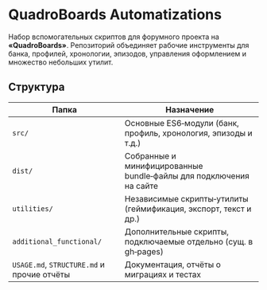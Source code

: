 # QuadroBoards Automatizations

Набор вспомогательных скриптов для форумного проекта на **«QuadroBoards»**. Репозиторий
объединяет рабочие инструменты для банка, профилей, хронологии, эпизодов, управления
оформлением и множество небольших утилит.

## Структура

| Папка | Назначение |
|-------|------------|
| `src/` | Основные ES6‑модули (банк, профиль, хронология, эпизоды и т.д.) |
| `dist/` | Собранные и минифицированные bundle‑файлы для подключения на сайте |
| `utilities/` | Независимые скрипты‑утилиты (геймификация, экспорт, текст и др.) |
| `additional_functional/` | Дополнительные скрипты, подключаемые отдельно (сущ. в gh‑pages) |
| `USAGE.md`, `STRUCTURE.md` и прочие отчёты | Документация, отчёты о миграциях и тестах |
